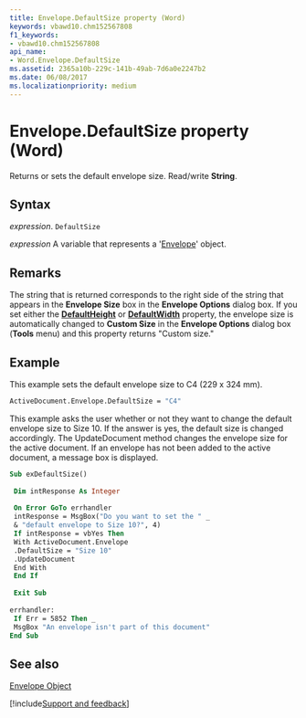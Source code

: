 ```yaml
---
title: Envelope.DefaultSize property (Word)
keywords: vbawd10.chm152567808
f1_keywords:
- vbawd10.chm152567808
api_name:
- Word.Envelope.DefaultSize
ms.assetid: 2365a10b-229c-141b-49ab-7d6a0e2247b2
ms.date: 06/08/2017
ms.localizationpriority: medium
---
```



# Envelope.DefaultSize property (Word)

Returns or sets the default envelope size. Read/write **String**.


## Syntax

_expression_. `DefaultSize`

_expression_ A variable that represents a '[Envelope](Word.Envelope.md)' object.


## Remarks

The string that is returned corresponds to the right side of the string that appears in the **Envelope Size** box in the **Envelope Options** dialog box. If you set either the **[DefaultHeight](Word.Envelope.DefaultHeight.md)** or **[DefaultWidth](Word.Envelope.DefaultWidth.md)** property, the envelope size is automatically changed to **Custom Size** in the **Envelope Options** dialog box (**Tools** menu) and this property returns "Custom size."


## Example

This example sets the default envelope size to C4 (229 x 324 mm).


```vb
ActiveDocument.Envelope.DefaultSize = "C4"
```

This example asks the user whether or not they want to change the default envelope size to Size 10. If the answer is yes, the default size is changed accordingly. The UpdateDocument method changes the envelope size for the active document. If an envelope has not been added to the active document, a message box is displayed.




```vb
Sub exDefaultSize() 
 
 Dim intResponse As Integer 
 
 On Error GoTo errhandler 
 intResponse = MsgBox("Do you want to set the " _ 
 & "default envelope to Size 10?", 4) 
 If intResponse = vbYes Then 
 With ActiveDocument.Envelope 
 .DefaultSize = "Size 10" 
 .UpdateDocument 
 End With 
 End If 
 
 Exit Sub 
 
errhandler: 
 If Err = 5852 Then _ 
 MsgBox "An envelope isn't part of this document" 
End Sub
```


## See also


[Envelope Object](Word.Envelope.md)

[!include[Support and feedback](~/includes/feedback-boilerplate.md)]
